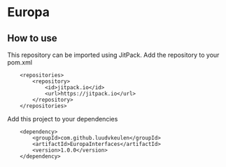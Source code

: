 # Europa

## How to use

This repository can be imported using JitPack.
Add the repository to your pom.xml
```
	<repositories>
		<repository>
		    <id>jitpack.io</id>
		    <url>https://jitpack.io</url>
		</repository>
	</repositories>
```

Add this project to your dependencies
```
	<dependency>
	    <groupId>com.github.luudvkeulen</groupId>
	    <artifactId>EuropaInterfaces</artifactId>
	    <version>1.0.0</version>
	</dependency>
```
